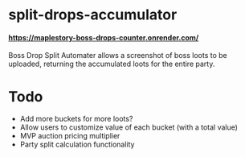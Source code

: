 # split-drops-accumulator
#### https://maplestory-boss-drops-counter.onrender.com/
Boss Drop Split Automater allows a screenshot of boss loots to be uploaded, returning the accumulated loots for the entire party.


# Todo
- Add more buckets for more loots?
- Allow users to customize value of each bucket (with a total value)
- MVP auction pricing multiplier
- Party split calculation functionality
